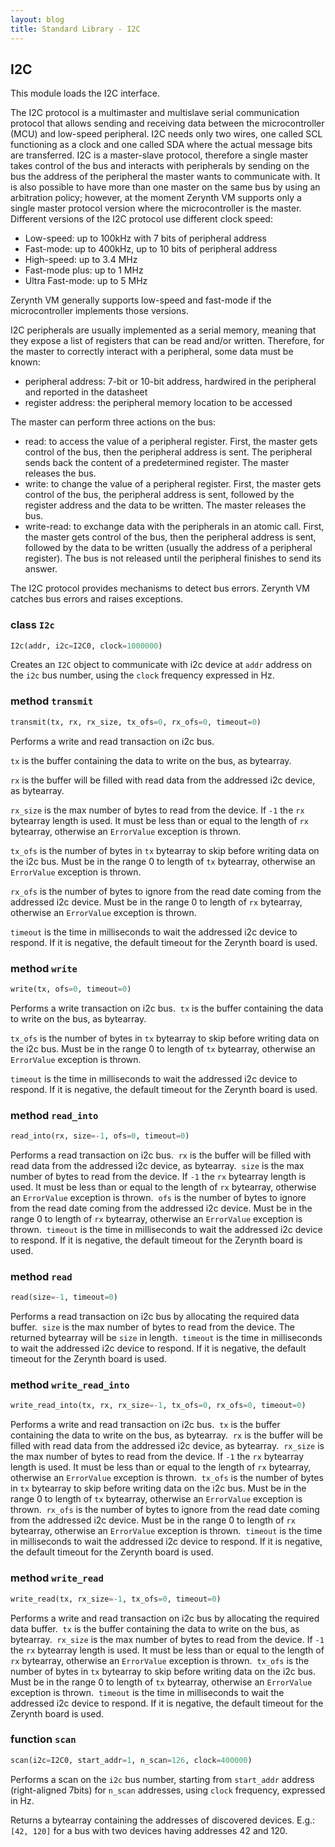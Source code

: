 ```yaml
---
layout: blog
title: Standard Library - I2C
---
```

## I2C

This module loads the I2C interface.

The I2C protocol is a multimaster and multislave serial communication protocol that allows sending and receiving data between the microcontroller (MCU) and low-speed peripheral.
I2C needs only two wires, one called SCL functioning as a clock and one called SDA where the actual message bits are transferred.
I2C is a master-slave protocol, therefore a single master takes control of the bus and interacts with peripherals by sending on the bus the address of the peripheral the master wants to communicate with.
It is also possible to have more than one master on the same bus by using an arbitration policy; however, at the moment Zerynth VM supports only a single master protocol version where the microcontroller is the master.
Different versions of the I2C protocol use different clock speed:

* Low-speed: up to 100kHz with 7 bits of peripheral address
* Fast-mode: up to 400kHz, up to 10 bits of peripheral address
* High-speed: up to 3.4 MHz
* Fast-mode plus: up to 1 MHz
* Ultra Fast-mode: up to 5 MHz

Zerynth VM generally supports low-speed and fast-mode if the microcontroller implements those versions.

I2C peripherals are usually implemented as a serial memory, meaning that they expose a list of registers that can be read and/or written. Therefore, for the master to correctly interact with a peripheral, some data must be known:

* peripheral address: 7-bit or 10-bit address, hardwired in the peripheral and reported in the datasheet
* register address: the peripheral memory location to be accessed

The master can perform three actions on the bus:

* read: to access the value of a peripheral register. First, the master gets control of the bus, then the peripheral address is sent. The peripheral sends back the content of a predetermined register. The master releases the bus.
* write: to change the value of a peripheral register. First, the master gets control of the bus, the peripheral address is sent, followed by the register address and the data to be written. The master releases the bus.
* write-read: to exchange data with the peripherals in an atomic call. First, the master gets control of the bus, then the peripheral address is sent, followed by the data to be written (usually the address of a peripheral register). The bus is not released until the peripheral finishes to send its answer.


The I2C protocol provides mechanisms to detect bus errors. Zerynth VM catches bus errors and raises exceptions.

### class `I2c`
```python
I2c(addr, i2c=I2C0, clock=1000000)
```
Creates an `I2C` object to communicate with i2c device at `addr` address on the `i2c` bus number, using the `clock` frequency expressed in Hz.

### method `transmit`
```python
transmit(tx, rx, rx_size, tx_ofs=0, rx_ofs=0, timeout=0)
```
Performs a write and read transaction on i2c bus.

`tx` is the buffer containing the data to write on the bus, as bytearray.

`rx` is the buffer will be filled with read data from the addressed i2c device, as bytearray.

`rx_size` is the max number of bytes to read from the device. If `-1` the `rx` bytearray length is used. It must be less than or equal to the length of `rx` bytearray, otherwise an `ErrorValue` exception is thrown.

`tx_ofs` is the number of bytes in `tx` bytearray to skip before writing data on the i2c bus. Must be in the range 0 to length of `tx` bytearray, otherwise an `ErrorValue` exception is thrown.

`rx_ofs` is the number of bytes to ignore from the read date coming from the addressed i2c device. Must be in the range 0 to length of `rx` bytearray, otherwise an `ErrorValue` exception is thrown.

`timeout` is the time in milliseconds to wait the addressed i2c device to respond. If it is negative, the default timeout for the Zerynth board is used.

### method `write`
```python
write(tx, ofs=0, timeout=0)
```
Performs a write transaction on i2c bus.
﻿
`tx` is the buffer containing the data to write on the bus, as bytearray.

`tx_ofs` is the number of bytes in `tx` bytearray to skip before writing data on the i2c bus. Must be in the range 0 to length of `tx` bytearray, otherwise an `ErrorValue` exception is thrown.

`timeout` is the time in milliseconds to wait the addressed i2c device to respond. If it is negative, the default timeout for the Zerynth board is used.

### method `read_into`
```python
read_into(rx, size=-1, ofs=0, timeout=0)
```
Performs a read transaction on i2c bus.
﻿
`rx` is the buffer will be filled with read data from the addressed i2c device, as bytearray.
﻿
`size` is the max number of bytes to read from the device. If `-1` the `rx` bytearray length is used. It must be less than or equal to the length of `rx` bytearray, otherwise an `ErrorValue` exception is thrown.
﻿
`ofs` is the number of bytes to ignore from the read date coming from the addressed i2c device. Must be in the range 0 to length of `rx` bytearray, otherwise an `ErrorValue` exception is thrown.
﻿
`timeout` is the time in milliseconds to wait the addressed i2c device to respond. If it is negative, the default timeout for the Zerynth board is used.

### method `read`
```python
read(size=-1, timeout=0)
```
Performs a read transaction on i2c bus by allocating the required data buffer.
﻿
`size` is the max number of bytes to read from the device. The returned bytearray will be `size` in length.
﻿
`timeout` is the time in milliseconds to wait the addressed i2c device to respond. If it is negative, the default timeout for the Zerynth board is used.

### method `write_read_into`
```python
write_read_into(tx, rx, rx_size=-1, tx_ofs=0, rx_ofs=0, timeout=0)
```
Performs a write and read transaction on i2c bus.
﻿
`tx` is the buffer containing the data to write on the bus, as bytearray.
﻿
`rx` is the buffer will be filled with read data from the addressed i2c device, as bytearray.
﻿
`rx_size` is the max number of bytes to read from the device. If `-1` the `rx` bytearray length is used. It must be less than or equal to the length of `rx` bytearray, otherwise an `ErrorValue` exception is thrown.
﻿
`tx_ofs` is the number of bytes in `tx` bytearray to skip before writing data on the i2c bus. Must be in the range 0 to length of `tx` bytearray, otherwise an `ErrorValue` exception is thrown.
﻿
`rx_ofs` is the number of bytes to ignore from the read date coming from the addressed i2c device. Must be in the range 0 to length of `rx` bytearray, otherwise an `ErrorValue` exception is thrown.
﻿
`timeout` is the time in milliseconds to wait the addressed i2c device to respond. If it is negative, the default timeout for the Zerynth board is used.

### method `write_read`
```python
write_read(tx, rx_size=-1, tx_ofs=0, timeout=0)
```
Performs a write and read transaction on i2c bus by allocating the required data buffer.
﻿
`tx` is the buffer containing the data to write on the bus, as bytearray.
﻿
`rx_size` is the max number of bytes to read from the device. If `-1` the `rx` bytearray length is used. It must be less than or equal to the length of `rx` bytearray, otherwise an `ErrorValue` exception is thrown.
﻿
`tx_ofs` is the number of bytes in `tx` bytearray to skip before writing data on the i2c bus. Must be in the range 0 to length of `tx` bytearray, otherwise an `ErrorValue` exception is thrown.
﻿
`timeout` is the time in milliseconds to wait the addressed i2c device to respond. If it is negative, the default timeout for the Zerynth board is used.

### function `scan`
```python
scan(i2c=I2C0, start_addr=1, n_scan=126, clock=400000)
```
Performs a scan on the `i2c` bus number, starting from `start_addr` address (right-aligned 7bits) for `n_scan` addresses, using `clock` frequency, expressed in Hz.

Returns a bytearray containing the addresses of discovered devices. E.g.: `[42, 120]` for a bus with two devices having addresses 42 and 120.
